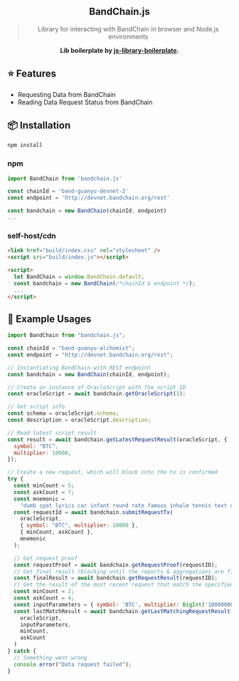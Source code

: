  <div align="center">
 <!-- <img align="center" width="180" src="https://i.imgur.com/62VsVXD.png" /> -->
  <h2>BandChain.js</h2>
  <blockquote>Library for interacting with BandChain in browser and Node.js environments</blockquote>
  <!-- <a href="https://github.com/hodgef/js-library-boilerplate/actions"><img alt="Build Status" src="https://github.com/hodgef/js-library-boilerplate/workflows/Build/badge.svg?color=green" /></a> <a href="https://github.com/hodgef/js-library-boilerplate/actions"> <img alt="Publish Status" src="https://github.com/hodgef/js-library-boilerplate/workflows/Publish/badge.svg?color=green" /></a> <img src="https://img.shields.io/david/hodgef/js-library-boilerplate.svg" /> <a href="https://david-dm.org/hodgef/js-library-boilerplate?type=dev"><img src="https://img.shields.io/david/dev/hodgef/js-library-boilerplate.svg" /></a> <img src="https://api.dependabot.com/badges/status?host=github&repo=hodgef/js-library-boilerplate" /> -->

<strong>Lib boilerplate by [js-library-boilerplate](https://github.com/hodgef/js-library-boilerplate).</strong>

</div>

## ⭐️ Features

- Requesting Data from BandChain
- Reading Data Request Status from BandChain

## 📦 Installation

```bash
npm install
```

### npm

```js
import BandChain from 'bandchain.js'

const chainId = 'band-guanyu-devnet-2'
const endpoint = 'http://devnet.bandchain.org/rest'

const bandchain = new BandChain(chainId, endpoint)
...
```

### self-host/cdn

```html
<link href="build/index.css" rel="stylesheet" />
<script src="build/index.js"></script>

<script>
  let BandChain = window.BandChain.default;
  const bandchain = new BandChain(/*chainId & endpoint */);
  ...
</script>
```

## 💎 Example Usages

```js
import BandChain from "bandchain.js";

const chainId = "band-guanyu-alchemist";
const endpoint = "http://devnet.bandchain.org/rest";

// Instantiating BandChain with REST endpoint
const bandchain = new BandChain(chainId, endpoint);

// Create an instance of OracleScript with the script ID
const oracleScript = await bandchain.getOracleScript(1);

// Get script info
const schema = oracleScript.schema;
const description = oracleScript.description;

// Read latest script result
const result = await bandchain.getLatestRequestResult(oracleScript, {
  symbol: "BTC",
  multiplier: 10000,
});

// Create a new request, which will block into the tx is confirmed
try {
  const minCount = 5;
  const askCount = 7;
  const mnemonic =
    "dumb spot lyrics car infant round rate famous inhale tennis text current";
  const requestId = await bandchain.submitRequestTx(
    oracleScript,
    { symbol: "BTC", multiplier: 10000 },
    { minCount, askCount },
    mnemonic
  );

  // Get request proof
  const requestProof = await bandchain.getRequestProof(requestID);
  // Get final result (blocking until the reports & aggregations are finished)
  const finalResult = await bandchain.getRequestResult(requestID);
  // Get the result of the most recent request that match the specified parameters
  const minCount = 2;
  const askCount = 4;
  const inputParameters = { symbol: 'BTC', multiplier: BigInt('1000000000') };
  const lastMatchResult = await bandchain.getLastMatchingRequestResult(
    oracleScript,
    inputParameters,
    minCount,
    askCount
  )
} catch {
  // Something went wrong
  console.error("Data request failed");
}
```

